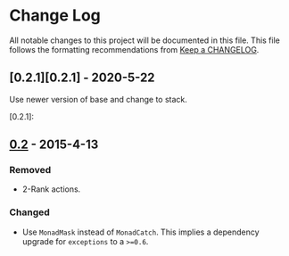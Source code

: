 # Change Log
All notable changes to this project will be documented in this file. This
file follows the formatting recommendations from
[Keep a CHANGELOG](http://keepachangelog.com/).

## [0.2.1][0.2.1] - 2020-5-22
Use newer version of base and change to stack.

[0.2.1]:

## [0.2][0.2] - 2015-4-13
### Removed
- 2-Rank actions.

### Changed
- Use `MonadMask` instead of `MonadCatch`. This implies a dependency
  upgrade for `exceptions` to a `>=0.6`.

[0.2]: https://github.com/cornelius-sevald/network-simple-sockaddr/compare/v0.1...v0.2
